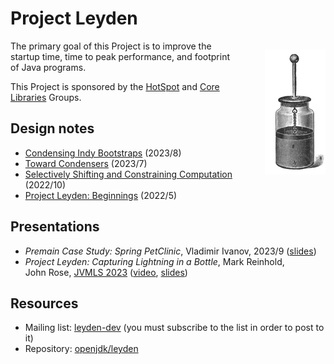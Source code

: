 
Project Leyden
==============

<div style="float: right; padding: 0 0 0 3em;">
  <p>
    <img src="leyden-jar-200.jpg" alt="Leyden jar" width="97" height="200"/>
  </p>
</div>

The primary goal of this Project is to improve the startup time,
time to peak performance, and footprint of Java programs.

<p class="br"> This Project is sponsored by the <a
href="/groups/hotspot/">HotSpot</a> and <a
href="/groups/core-libs/">Core Libraries</a> Groups. </p>


Design notes
------------

  - [Condensing Indy Bootstraps](notes/04-condensing-bootstraps) (2023/8)
  - [Toward Condensers](notes/03-toward-condensers) (2023/7)
  - [Selectively Shifting and Constraining
    Computation](notes/02-shift-and-constrain) (2022/10)
  - [Project Leyden: Beginnings](notes/01-beginnings) (2022/5)


Presentations
-------------

  - _Premain Case Study: Spring PetClinic_, Vladimir Ivanov, 2023/9
    ([slides](slides/leyden-premain-petclinic-2023-09-12.pdf))
  - _Project Leyden: Capturing Lightning in a Bottle_, Mark Reinhold,<br/>
    John Rose,
    [JVMLS&nbsp;2023](https://openjdk.org/projects/mlvm/jvmlangsummit/)
    ([video](https://youtu.be/lnth19Kf-x0),
     [slides](slides/leyden-jvmls-2023-08-08.pdf))


Resources
---------

  - Mailing list: [leyden-dev](https://mail.openjdk.org/mailman/listinfo/leyden-dev)
    (you must subscribe to the list in order to post to it)
  - Repository: [openjdk/leyden](https://github.com/openjdk/leyden)
